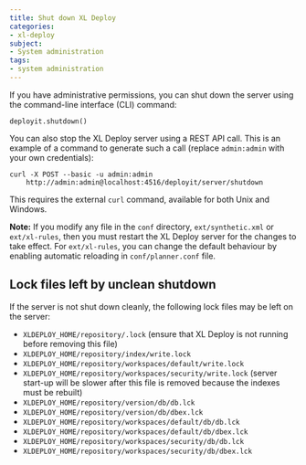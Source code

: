 ```yaml
---
title: Shut down XL Deploy
categories:
- xl-deploy
subject:
- System administration
tags:
- system administration
---
```


If you have administrative permissions, you can shut down the server using the command-line interface (CLI) command:

    deployit.shutdown()

You can also stop the XL Deploy server using a REST API call. This is an example of a command to generate such a call (replace `admin:admin` with your own credentials):

    curl -X POST --basic -u admin:admin
        http://admin:admin@localhost:4516/deployit/server/shutdown

This requires the external `curl` command, available for both Unix and Windows.

**Note:** If you modify any file in the `conf` directory, `ext/synthetic.xml` or `ext/xl-rules`, then you must restart the XL Deploy server for the changes to take effect. For `ext/xl-rules`, you can change the default behaviour by enabling automatic reloading in `conf/planner.conf` file.

## Lock files left by unclean shutdown

If the server is not shut down cleanly, the following lock files may be left on the server:

* `XLDEPLOY_HOME/repository/.lock` (ensure that XL Deploy is not running before removing this file)
* `XLDEPLOY_HOME/repository/index/write.lock`
* `XLDEPLOY_HOME/repository/workspaces/default/write.lock`
* `XLDEPLOY_HOME/repository/workspaces/security/write.lock` (server start-up will be slower after this file is removed because the indexes must be rebuilt)
* `XLDEPLOY_HOME/repository/version/db/db.lck`
* `XLDEPLOY_HOME/repository/version/db/dbex.lck`
* `XLDEPLOY_HOME/repository/workspaces/default/db/db.lck`
* `XLDEPLOY_HOME/repository/workspaces/default/db/dbex.lck`
* `XLDEPLOY_HOME/repository/workspaces/security/db/db.lck`
* `XLDEPLOY_HOME/repository/workspaces/security/db/dbex.lck`
